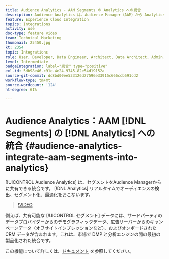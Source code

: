 ```yaml
---
title: Audience Analytics - AAM Segments の Analytics への統合
description: Audience Analytics は、Audience Manager（AAM）から Analytics（AA）までのセグメントをリアルタイムで共有し、オーディエンスの検出、セグメント化および最適化を知らせる新しい統合です。
feature: Experience Cloud Integration
topics: Integrations
activity: use
doc-type: feature video
team: Technical Marketing
thumbnail: 25450.jpg
kt: 2354
topic: Integrations
role: User, Developer, Data Engineer, Architect, Data Architect, Admin, Leader
level: Intermediate
badgeIntegration: label="統合" type="positive"
exl-id: 5db98e46-c91e-4e24-9745-82e54d19152a
source-git-commit: dd8bd00ee533126d77596e33915c666ccb591cd2
workflow-type: tm+mt
source-wordcount: '124'
ht-degree: 61%

---
```


# Audience Analytics：AAM [!DNL Segments] の [!DNL Analytics] への統合 {#audience-analytics-integrate-aam-segments-into-analytics}

[!UICONTROL Audience Analytics] は、セグメントをAudience Managerからに共有できる統合です。 [!DNL Analytics] リアルタイムでオーディエンスの検出、セグメント化、最適化をおこないます。

>[!VIDEO](https://video.tv.adobe.com/v/25450/?quality=12&learn=on)

例えば、共有可能な [!UICONTROL セグメント] データには、サードパーティのデータプロバイダーからのデモグラフィックデータ、広告サーバーからのキャンペーンデータ（オフサイトインプレッションなど）、およびオンボードされた CRM データが含まれます。これは、市場で DMP と分析エンジンの間の最初の製品化された統合です。

この機能について詳しくは、[ドキュメント](https://experienceleague.adobe.com/docs/analytics/integration/audience-analytics/mc-audiences-aam.html) を参照してください。
